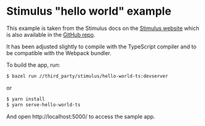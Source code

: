 # Stimulus "hello world" example

This example is taken from the Stimulus docs on the [Stimulus
website][stimulus-website] which is also available in the [GitHub
repo][stimulus-docs].

It has been adjusted slightly to compile with the TypeScript compiler and to be
compatible with the Webpack bundler.

To build the app, run:

```sh
$ bazel run //third_party/stimulus/hello-world-ts:devserver
```

or

```sh
$ yarn install
$ yarn serve-hello-world-ts
```

And open http://localhost:5000/ to access the sample app.


[stimulus-website]: https://stimulusjs.org/
[stimulus-docs]: https://github.com/stimulusjs/stimulus/blob/master/docs/handbook/02_hello_stimulus.md
